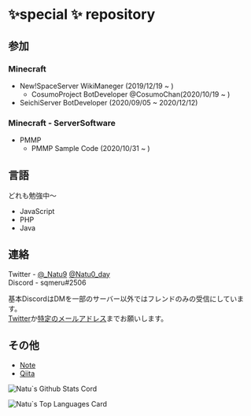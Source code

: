 # **✨special ✨ repository**

## 参加
### Minecraft
 - New!SpaceServer WikiManeger (2019/12/19 ~ )
    - CosumoProject BotDeveloper @CosumoChan(2020/10/19 ~ )
 - SeichiServer BotDeveloper (2020/09/05 ~ 2020/12/12)
### Minecraft - ServerSoftware
 - PMMP
    - PMMP Sample Code (2020/10/31 ~ )

## 言語
どれも勉強中～
 - JavaScript
 - PHP
 - Java

## 連絡
Twitter - [@_Natu9](https://twitter.com/_Natu9)  [@Natu0_day](https://twitter.com/Natu0_day)  
Discord - sqmeru#2506

基本DiscordはDMを一部のサーバー以外ではフレンドのみの受信にしています。  
[Twitter](https://twitter.com/_Natu9)か[特定のメールアドレス](piki.0147@gmail.com)までお願いします。

## その他
- [Note](https://note.com/sqmeru)
- [Qiita](https://qiita.com/sqmeru)

![Natu`s Github Stats Cord](https://github-readme-stats.vercel.app/api?username=Natu9&show_icons=true&count_private=true&theme=midnight-purple)

![Natu`s Top Languages Card](https://github-readme-stats.vercel.app/api/top-langs/?username=Natu9&layout=compact&theme=midnight-purple)
